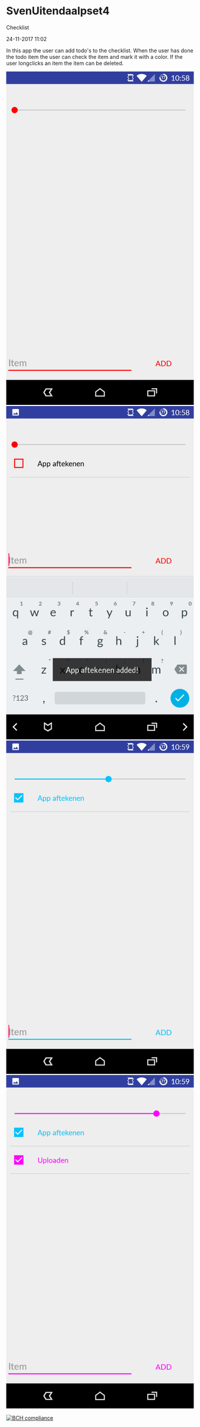 # SvenUitendaalpset4

Checklist

24-11-2017 11:02

In this app the user can add todo's to the checklist. 
When the user has done the todo item the user can check the item and mark it with a color.
If the user longclicks an item the item can be deleted.

![alt text](https://github.com/suitendaal/SvenUitendaalpset4/blob/master/doc/Screenshot_20171124-105848.png)
![alt text](https://github.com/suitendaal/SvenUitendaalpset4/blob/master/doc/Screenshot_20171124-105855.png)
![alt text](https://github.com/suitendaal/SvenUitendaalpset4/blob/master/doc/Screenshot_20171124-105904.png)
![alt text](https://github.com/suitendaal/SvenUitendaalpset4/blob/master/doc/Screenshot_20171124-105917.png)

[![BCH compliance](https://bettercodehub.com/edge/badge/suitendaal/SvenUitendaalpset4?branch=master)](https://bettercodehub.com/)

